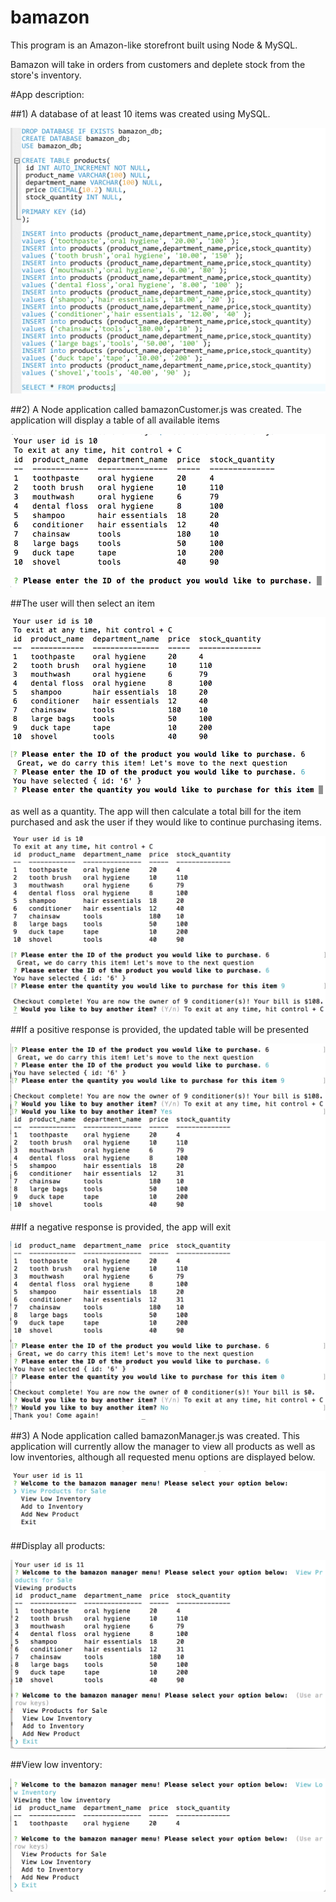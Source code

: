 # bamazon

This program is an Amazon-like storefront built using Node & MySQL. 

Bamazon will take in orders from customers and deplete stock from the store's inventory.

#App description:

##1) A database of at least 10 items was created using MySQL.

![Screenshot](/images/bamazon_db.png)

##2) A Node application called bamazonCustomer.js was created. The application will display a table of all available items

![Screenshot](/images/products_db.png)

##The user will then select an item

![Screenshot](/images/prodselect.png)

as well as a quantity. The app will then calculate a total bill for the item purchased and ask the user if they would like to continue purchasing items.

![Screenshot](/images/prodquant.png)

##If a positive response is provided, the updated table will be presented

![Screenshot](/images/productyes.png)

##If a negative response is provided, the app will exit

![Screenshot](/images/productno.png)

##3) A Node application called bamazonManager.js was created. This application will currently allow the manager to view all products as well as low inventories, although all requested menu options are displayed below.

![Screenshot](/images/managerintro.png)

##Display all products:

![Screenshot](/images/managerview.png)

##View low inventory:

![Screenshot](/images/managerlow.png)





